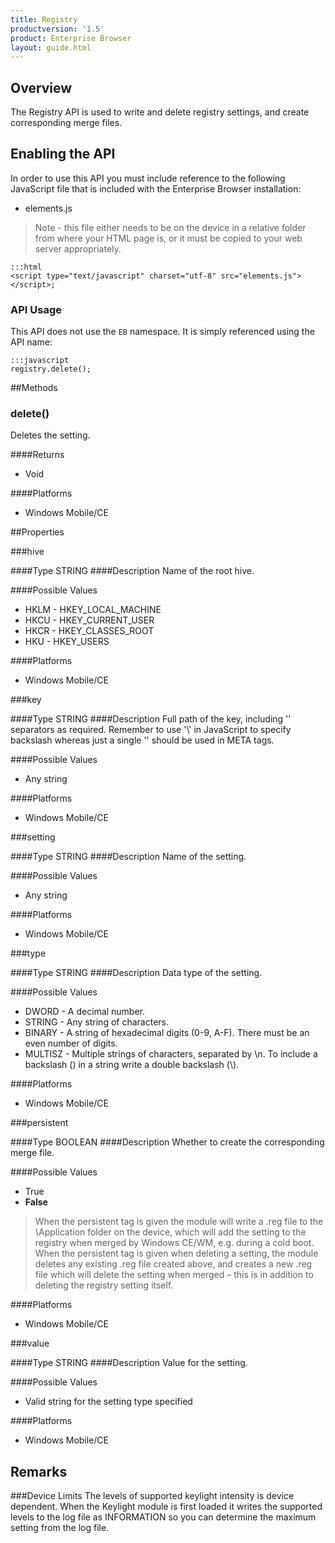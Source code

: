 ```yaml
---
title: Registry
productversion: '1.5'
product: Enterprise Browser
layout: guide.html
---
```



## Overview
The Registry API is used to write and delete registry settings, and create corresponding merge files.

## Enabling the API
In order to use this API you must include reference to the following JavaScript file that is included with the Enterprise Browser installation:

* elements.js 

> Note - this file either needs to be on the device in a relative folder from where your HTML page is, or it must be copied to your web server appropriately.

	:::html
    <script type="text/javascript" charset="utf-8" src="elements.js"></script>;


### API Usage
This API does not use the `EB` namespace. It is simply referenced using the API name:

	:::javascript
	registry.delete();

##Methods

### delete()
Deletes the setting.

####Returns
* Void

####Platforms

* Windows Mobile/CE

##Properties

###hive

####Type
<span class='text-info'>STRING</span>
####Description
Name of the root hive.	

####Possible Values

* HKLM - HKEY_LOCAL_MACHINE
* HKCU - HKEY_CURRENT_USER
* HKCR - HKEY_CLASSES_ROOT 
* HKU - HKEY_USERS

####Platforms

* Windows Mobile/CE

###key

####Type
<span class='text-info'>STRING</span>
####Description
Full path of the key, including '\' separators as required. Remember to use '\\' in JavaScript to specify backslash whereas just a single '\' should be used in META tags.

####Possible Values

* Any string

####Platforms

* Windows Mobile/CE

###setting

####Type
<span class='text-info'>STRING</span>
####Description
Name of the setting.

####Possible Values

* Any string

####Platforms

* Windows Mobile/CE

###type

####Type
<span class='text-info'>STRING</span>
####Description
Data type of the setting.

####Possible Values

* DWORD -  A decimal number.
* STRING - Any string of characters.
* BINARY - A string of hexadecimal digits (0-9, A-F). There must be an even number of digits.
* MULTISZ - Multiple strings of characters, separated by \n. To include a backslash (\) in a string write a double backslash (\\).

####Platforms

* Windows Mobile/CE

###persistent

####Type
<span class='text-info'>BOOLEAN</span>
####Description
Whether to create the corresponding merge file.

####Possible Values

* True
* **False**

>When the persistent tag is given the module will write a .reg file to the \Application folder on the device, which will add the setting to the registry when merged by Windows CE/WM, e.g. during a cold boot. When the persistent tag is given when deleting a setting, the module deletes any existing .reg file created above, and creates a new .reg file which will delete the setting when merged – this is in addition to deleting the registry setting itself.

####Platforms

* Windows Mobile/CE

###value

####Type
<span class='text-info'>STRING</span>
####Description
Value for the setting.

####Possible Values

* Valid string for the setting type specified 

####Platforms

* Windows Mobile/CE


## Remarks
###Device Limits
The levels of supported keylight intensity is device dependent. When the Keylight module is first loaded it writes the supported levels to the log file as INFORMATION so you can determine the maximum setting from the log file.

